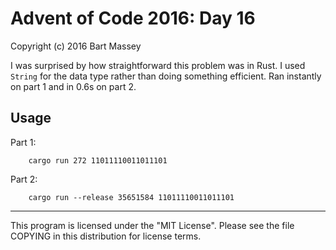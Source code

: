 # Advent of Code 2016: Day 16
Copyright (c) 2016 Bart Massey

I was surprised by how straightforward this problem was in
Rust. I used `String` for the data type rather than doing
something efficient. Ran instantly on part 1 and in 0.6s on
part 2.

## Usage

Part 1:

        cargo run 272 11011110011011101

Part 2:

        cargo run --release 35651584 11011110011011101

---

This program is licensed under the "MIT License".
Please see the file COPYING in this distribution
for license terms.

